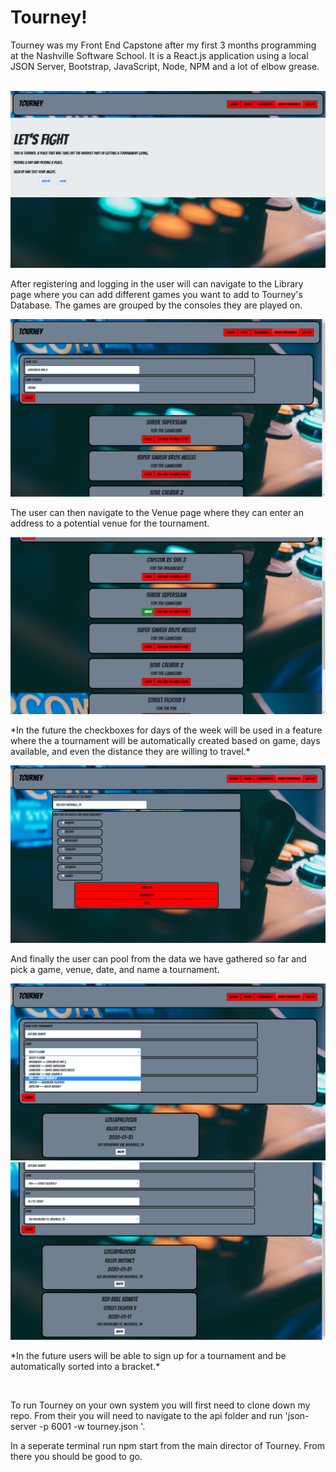 <h1>Tourney!</h1>
<p>Tourney was my Front End Capstone after my first 3 months programming at the Nashville Software School.  It is a React.js application using a local JSON Server, Bootstrap, JavaScript, Node, NPM and a lot of elbow grease.</p>

<br />
<div>
<img src="src/components/thumbnails/Screenshot (38).png">
  </div>
<p>After registering and logging in the user will can navigate to the Library page where you can add different games you want to add to Tourney's Database.  The games are grouped by the consoles they are played on.</p>
<img src="src/components/thumbnails/Screenshot (39).png">
<p>The user can then navigate to the Venue page where they can enter an address to a potential venue for the tournament.<p>
<img src="src/components/thumbnails/Screenshot (40).png">
<p>*In the future the checkboxes for days of the week will be used in a feature where the a tournament will be automatically created based on game, days available, and even the distance they are willing to travel.*</p>

<img src="src/components/thumbnails/Screenshot (41).png">
<p>And finally the user can pool from the data we have gathered so far and pick a game, venue, date, and name a tournament.</p>
<img src="src/components/thumbnails/Screenshot (42).png">
<img src="src/components/thumbnails/Screenshot (43).png">
<p>*In the future users will be able to sign up for a tournament and be automatically sorted into a bracket.*</p>
<br/>
<p>To run Tourney on your own system you will first need to clone down my repo.  From their you will need to navigate to the api folder and run 'json-server -p 6001 -w tourney.json '.</p>
<p>In a seperate terminal run npm start from the main director of Tourney.  From there you should be good to go.</p>



